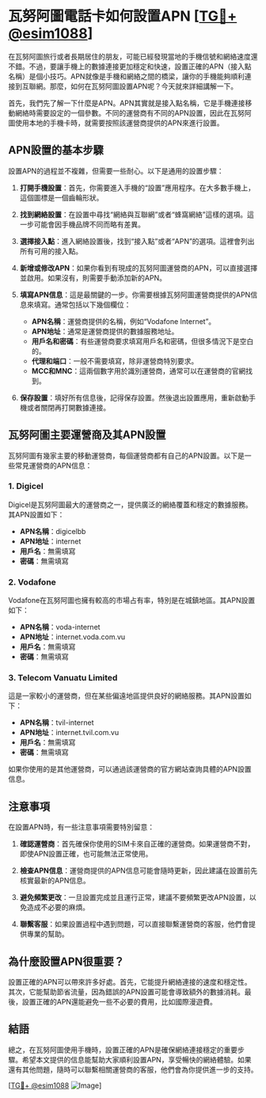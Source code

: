 # 瓦努阿圖電話卡如何設置APN [[TG💪+ @esim1088](https://t.me/s/esim1088)]

在瓦努阿圖旅行或者長期居住的朋友，可能已經發現當地的手機信號和網絡速度還不錯。不過，要讓手機上的數據連接更加穩定和快速，設置正確的APN（接入點名稱）是個小技巧。APN就像是手機和網絡之間的橋梁，讓你的手機能夠順利連接到互聯網。那麼，如何在瓦努阿圖設置APN呢？今天就來詳細講解一下。

首先，我們先了解一下什麼是APN。APN其實就是接入點名稱，它是手機連接移動網絡時需要設定的一個參數。不同的運營商有不同的APN設置，因此在瓦努阿圖使用本地的手機卡時，就需要按照該運營商提供的APN來進行設置。

## APN設置的基本步驟

設置APN的過程並不複雜，但需要一些耐心。以下是通用的設置步驟：

1. **打開手機設置**：首先，你需要進入手機的“設置”應用程序。在大多數手機上，這個圖標是一個齒輪形狀。

2. **找到網絡設置**：在設置中尋找“網絡與互聯網”或者“蜂窩網絡”這樣的選項。這一步可能會因手機品牌不同而略有差異。

3. **選擇接入點**：進入網絡設置後，找到“接入點”或者“APN”的選項。這裡會列出所有可用的接入點。

4. **新增或修改APN**：如果你看到有現成的瓦努阿圖運營商的APN，可以直接選擇並啟用。如果沒有，則需要手動添加新的APN。

5. **填寫APN信息**：這是最關鍵的一步。你需要根據瓦努阿圖運營商提供的APN信息來填寫。通常包括以下幾個欄位：
   - **APN名稱**：運營商提供的名稱，例如“Vodafone Internet”。
   - **APN地址**：通常是運營商提供的數據服務地址。
   - **用戶名和密碼**：有些運營商要求填寫用戶名和密碼，但很多情況下是空白的。
   - **代理和端口**：一般不需要填寫，除非運營商特別要求。
   - **MCC和MNC**：這兩個數字用於識別運營商，通常可以在運營商的官網找到。

6. **保存設置**：填好所有信息後，記得保存設置。然後退出設置應用，重新啟動手機或者關閉再打開數據連接。

## 瓦努阿圖主要運營商及其APN設置

瓦努阿圖有幾家主要的移動運營商，每個運營商都有自己的APN設置。以下是一些常見運營商的APN信息：

### 1. Digicel
Digicel是瓦努阿圖最大的運營商之一，提供廣泛的網絡覆蓋和穩定的數據服務。其APN設置如下：
- **APN名稱**：digicelbb
- **APN地址**：internet
- **用戶名**：無需填寫
- **密碼**：無需填寫

### 2. Vodafone
Vodafone在瓦努阿圖也擁有較高的市場占有率，特別是在城鎮地區。其APN設置如下：
- **APN名稱**：voda-internet
- **APN地址**：internet.voda.com.vu
- **用戶名**：無需填寫
- **密碼**：無需填寫

### 3. Telecom Vanuatu Limited
這是一家較小的運營商，但在某些偏遠地區提供良好的網絡服務。其APN設置如下：
- **APN名稱**：tvil-internet
- **APN地址**：internet.tvil.com.vu
- **用戶名**：無需填寫
- **密碼**：無需填寫

如果你使用的是其他運營商，可以通過該運營商的官方網站查詢具體的APN設置信息。

## 注意事項

在設置APN時，有一些注意事項需要特別留意：

1. **確認運營商**：首先確保你使用的SIM卡來自正確的運營商。如果運營商不對，即使APN設置正確，也可能無法正常使用。

2. **檢查APN信息**：運營商提供的APN信息可能會隨時更新，因此建議在設置前先核實最新的APN信息。

3. **避免頻繁更改**：一旦設置完成並且運行正常，建議不要頻繁更改APN設置，以免造成不必要的麻煩。

4. **聯繫客服**：如果設置過程中遇到問題，可以直接聯繫運營商的客服，他們會提供專業的幫助。

## 為什麼設置APN很重要？

設置正確的APN可以帶來許多好處。首先，它能提升網絡連接的速度和穩定性。其次，它能幫助節省流量，因為錯誤的APN設置可能會導致額外的數據消耗。最後，設置正確的APN還能避免一些不必要的費用，比如國際漫遊費。

## 結語

總之，在瓦努阿圖使用手機時，設置正確的APN是確保網絡連接穩定的重要步驟。希望本文提供的信息能幫助大家順利設置APN，享受暢快的網絡體驗。如果還有其他問題，隨時可以聯繫相關運營商的客服，他們會為你提供進一步的支持。

[[TG💪+ @esim1088](https://t.me/s/esim1088) ![Image](https://i.postimg.cc/4NQfJmqS/Snipaste-2025-05-13-00-14-12.png)]